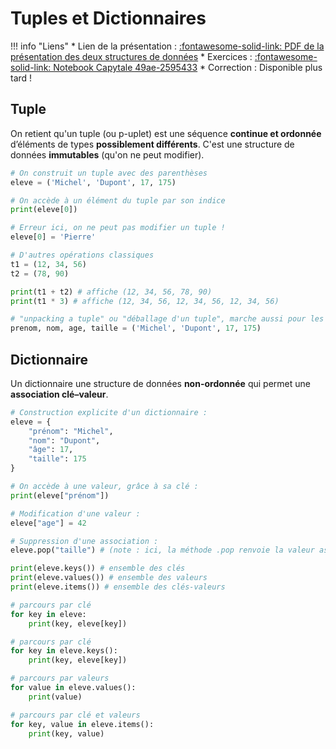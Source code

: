 # Tuples et Dictionnaires


!!! info "Liens"
    * Lien de la présentation : [:fontawesome-solid-link: PDF de la présentation des deux structures de données](./ressources/tupledict.pdf)
    * Exercices : [:fontawesome-solid-link: Notebook Capytale 49ae-2595433](https://capytale2.ac-paris.fr/web/c/49ae-2595433)
    * Correction : Disponible plus tard !

## Tuple

On retient qu'un tuple (ou p-uplet) est une séquence **continue et ordonnée** d’éléments de types **possiblement différents**. C'est une structure de données **immutables** (qu'on ne peut modifier).

```py
# On construit un tuple avec des parenthèses
eleve = ('Michel', 'Dupont', 17, 175)

# On accède à un élément du tuple par son indice
print(eleve[0]) 

# Erreur ici, on ne peut pas modifier un tuple !
eleve[0] = 'Pierre'

# D'autres opérations classiques
t1 = (12, 34, 56)
t2 = (78, 90)

print(t1 + t2) # affiche (12, 34, 56, 78, 90)
print(t1 * 3) # affiche (12, 34, 56, 12, 34, 56, 12, 34, 56)

# "unpacking a tuple" ou "déballage d'un tuple", marche aussi pour les tableaux !
prenom, nom, age, taille = ('Michel', 'Dupont', 17, 175)
```


## Dictionnaire

Un dictionnaire une structure de données **non-ordonnée** qui permet une 
**association clé–valeur**.


```py
# Construction explicite d'un dictionnaire :
eleve = {
    "prénom": "Michel",
    "nom": "Dupont",
    "âge": 17,
    "taille": 175
}

# On accède à une valeur, grâce à sa clé :
print(eleve["prénom"])

# Modification d'une valeur :
eleve["age"] = 42

# Suppression d'une association :
eleve.pop("taille") # (note : ici, la méthode .pop renvoie la valeur associée à la clé, donc 175)

print(eleve.keys()) # ensemble des clés
print(eleve.values()) # ensemble des valeurs
print(eleve.items()) # ensemble des clés-valeurs

# parcours par clé 
for key in eleve:
    print(key, eleve[key])

# parcours par clé 
for key in eleve.keys():
    print(key, eleve[key])

# parcours par valeurs
for value in eleve.values():
    print(value)

# parcours par clé et valeurs
for key, value in eleve.items():
    print(key, value)
```

